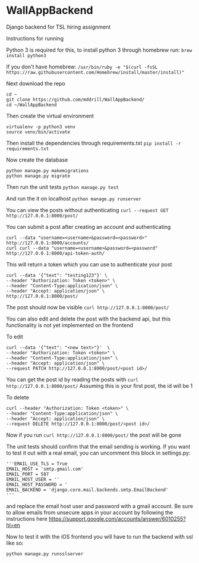 # WallAppBackend
Django backend for TSL hiring assignment

Instructions for running

Python 3 is required for this, to install python 3 through homebrew run:
`brew install python3`

If you don't have homebrew:
`/usr/bin/ruby -e "$(curl -fsSL https://raw.githubusercontent.com/Homebrew/install/master/install)"`

Next download the repo
```
cd ~
git clone https://github.com/mddrill/WallAppBackend/
cd ~/WallAppBackend
```

Then create the virtual environment
```
virtualenv -p python3 venv
source venv/bin/activate
```

Then install the dependencies through requirements.txt
`pip install -r requirements.txt`

Now create the database
```
python manage.py makemigrations
python manage.py migrate
```

Then run the unit tests
`python manage.py test`

And run the it on localhost
`python manage.py runserver`

You can view the posts without authenticating
`curl --request GET http://127.0.0.1:8000/post/`

You can submit a post after creating an account and authenticating
```
curl --data "username=<username>&password=<password>" http://127.0.0.1:8000/accounts/
curl curl --data "username=<username>&password=<password" http://127.0.0.1:8000/api-token-auth/
```
This will return a token which you can use to authenticate your post
```
curl --data '{"text": "testing123"}' \
--header "Authorization: Token <token>" \
--header "Content-Type:application/json" \
--header "Accept: application/json" \
http://127.0.0.1:8000/post/
```
The post should now be visible 
`curl http://127.0.0.1:8000/post/`

You can also edit and delete the post with the backend api, but this functionality is not yet implemented on the frontend

To edit
```
curl --data '{"text": "<new text>"}'  \
--header "Authorization: Token <token>" \
--header "Content-Type:application/json" \
--header "Accept: application/json" \
--request PATCH http://127.0.0.1:8000/post/<post id>/
```

You can get the post id by reading the posts with `curl http://127.0.0.1:8000/post/` Assuming this is your first post, the id will be 1

To delete
```
curl --header "Authorization: Token <token>" \
--header "Content-Type:application/json" \
--header "Accept: application/json" \
--request DELETE http://127.0.0.1:8000/post/<post id>/
```

Now if you run `curl http://127.0.0.1:8000/post/` the post will be gone


The unit tests should confirm that the email sending is working. If you want to test it out with a real email, you can uncomment this block in settings.py:

    '''EMAIL_USE_TLS = True
    EMAIL_HOST = 'smtp.gmail.com'
    EMAIL_PORT = 587
    EMAIL_HOST_USER = ''
    EMAIL_HOST_PASSWORD = '
    EMAIL_BACKEND = 'django.core.mail.backends.smtp.EmailBackend'
    '''
    
and replace the email host user and password with a gmail account. Be sure to allow emails from unsecure apps in your account by following the instructions here https://support.google.com/accounts/answer/6010255?hl=en

Now to test it with the iOS frontend you will have to run the backend with ssl like so:

`python manage.py runsslserver`
